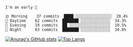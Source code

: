 <!--START_SECTION:productive-box-in-readme-->
```text
I'm an early 🐥

🌞 Morning    37 commits  ████▎░░░░░░░░░░░░░░░░  20.4%
🌆 Daytime    62 commits  ███████▏░░░░░░░░░░░░░  34.3%
🌃 Evening    19 commits  ██▏░░░░░░░░░░░░░░░░░░  10.5%
🌚 Night      63 commits  ███████▎░░░░░░░░░░░░░  34.8%
```
<!--END_SECTION:productive-box-in-readme-->
[![Anurag's GitHub stats](https://github-readme-stats.vercel.app/api?username=tykeaboyloy&count_private=true&theme=vue-dark&show_icons=true)](https://github.com/anuraghazra/github-readme-stats)
[![Top Langs](https://github-readme-stats.vercel.app/api/top-langs/?username=tykeaboyloy&layout=compact&theme=vue-dark&langs_count=8)](https://github.com/anuraghazra/github-readme-stats)
